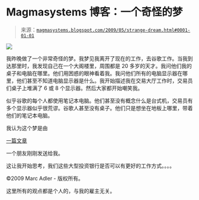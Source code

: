 <!--yml

分类：未分类

日期：2024-05-18 04:53:35

-->

# Magmasystems 博客：一个奇怪的梦

> 来源：[`magmasystems.blogspot.com/2009/05/strange-dream.html#0001-01-01`](http://magmasystems.blogspot.com/2009/05/strange-dream.html#0001-01-01)

![](http://4.bp.blogspot.com/_BNP90JOg4yU/ShfVoMtqymI/AAAAAAAAAI0/oqem9_uJm5s/s1600-h/Simpsons.jpg)

我昨晚做了一个非常奇怪的梦。我梦见我离开了现在的工作，去谷歌工作。当我到达那里时，我发现自己在一个大阁楼里，周围都是 20 多岁的天才。我问他们我的桌子和电脑在哪里。他们用困惑的眼神看着我。我问他们所有的电脑显示器在哪里，他们甚至不知道电脑显示器是什么。我开始描述我在交易大厅工作时，交易员们桌子上堆满了 6 或 8 个显示器。然后大家都开始嘲笑我。

似乎谷歌的每个人都使用笔记本电脑。他们甚至没有概念什么是台式机，交易员有多个显示器似乎很荒谬。谷歌人甚至没有桌子。他们只是想坐在地板上哪里，带着他们的笔记本电脑。

我认为这个梦是由

[一篇文章](http://www.parsintl.com/18847.pdf)

一个朋友刚刚发送给我。

这让我开始思考，我们这些大型投资银行是否可以有更好的工作方式。。。。

©2009 Marc Adler - 版权所有。

这里所有的观点都是个人的，与我的雇主无关。

